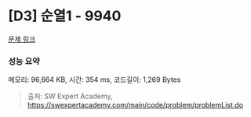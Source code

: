 # [D3] 순열1 - 9940 

[문제 링크](https://swexpertacademy.com/main/code/problem/problemDetail.do?contestProbId=AXHx23oq0REDFAXR) 

### 성능 요약

메모리: 96,664 KB, 시간: 354 ms, 코드길이: 1,269 Bytes



> 출처: SW Expert Academy, https://swexpertacademy.com/main/code/problem/problemList.do